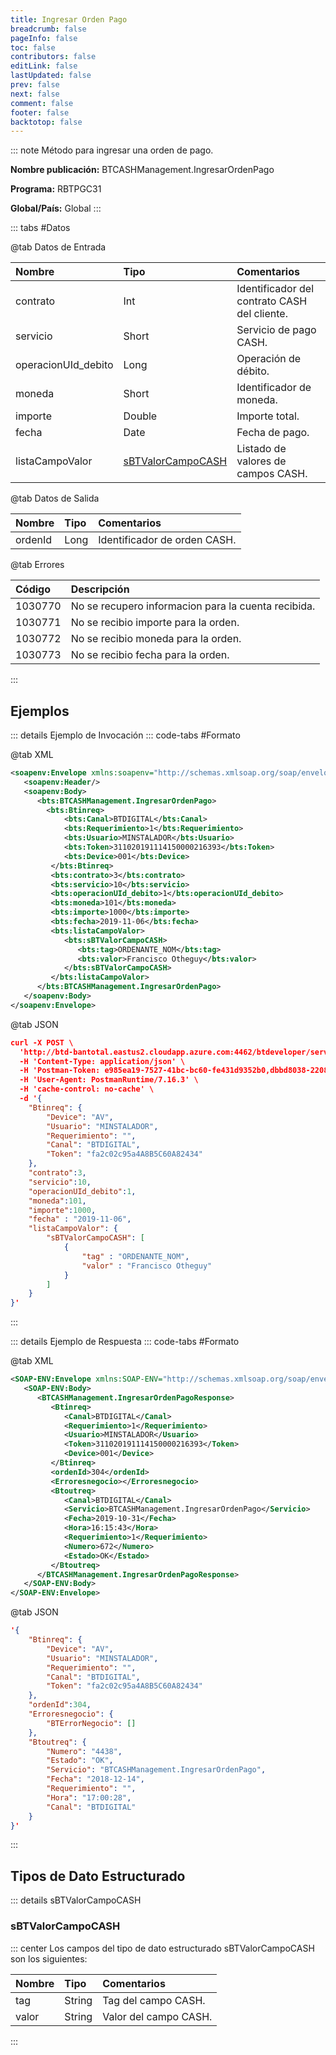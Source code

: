 ```yaml
---
title: Ingresar Orden Pago
breadcrumb: false
pageInfo: false
toc: false
contributors: false
editLink: false
lastUpdated: false
prev: false
next: false
comment: false
footer: false
backtotop: false
---
```


<!-- ABRE DATOS DEL MÉTODO -->
::: note Método para ingresar una orden de pago.

**Nombre publicación:** BTCASHManagement.IngresarOrdenPago

**Programa:** RBTPGC31

**Global/País:** Global
:::
<!-- CIERRA DATOS DEL MÉTODO -->

<!-- ABRE TABLA DE DATOS -->
::: tabs #Datos 

@tab Datos de Entrada

Nombre | Tipo | Comentarios
:--------- | :--------- | :---------
contrato | Int | Identificador del contrato CASH del cliente.
servicio | Short | Servicio de pago CASH.
operacionUId_debito | Long | Operación de débito.
moneda | Short | Identificador de moneda.
importe | Double | Importe total.
fecha | Date | Fecha de pago.
listaCampoValor | [sBTValorCampoCASH](#sbtvalorcampocash) | Listado de valores de campos CASH.

@tab Datos de Salida

Nombre | Tipo | Comentarios
:--------- | :----------- | :-----------
ordenId | Long | Identificador de orden CASH.

@tab Errores

Código | Descripción
:--------- | :-----------
1030770 | No se recupero informacion para la cuenta recibida.
1030771 | No se recibio importe para la orden.
1030772 | No se recibio moneda para la orden.
1030773 | No se recibio fecha para la orden.
::: 
<!-- CIERRA TABLA DE DATOS -->

## **Ejemplos**

<!-- ABRE EJEMPLO DE INVOCACIÓN -->
::: details Ejemplo de Invocación 
::: code-tabs #Formato

@tab XML
```xml
<soapenv:Envelope xmlns:soapenv="http://schemas.xmlsoap.org/soap/envelope/" xmlns:bts="http://uy.com.dlya.bantotal/BTSOA/">
   <soapenv:Header/>
   <soapenv:Body>
      <bts:BTCASHManagement.IngresarOrdenPago>
        <bts:Btinreq>
            <bts:Canal>BTDIGITAL</bts:Canal>
            <bts:Requerimiento>1</bts:Requerimiento>
            <bts:Usuario>MINSTALADOR</bts:Usuario>
            <bts:Token>311020191114150000216393</bts:Token>
            <bts:Device>001</bts:Device>
         </bts:Btinreq>
         <bts:contrato>3</bts:contrato>
         <bts:servicio>10</bts:servicio>
         <bts:operacionUId_debito>1</bts:operacionUId_debito>
         <bts:moneda>101</bts:moneda>
         <bts:importe>1000</bts:importe>
         <bts:fecha>2019-11-06</bts:fecha>
         <bts:listaCampoValor>
            <bts:sBTValorCampoCASH>
               <bts:tag>ORDENANTE_NOM</bts:tag>
               <bts:valor>Francisco Otheguy</bts:valor>
            </bts:sBTValorCampoCASH>
         </bts:listaCampoValor>
      </bts:BTCASHManagement.IngresarOrdenPago>
   </soapenv:Body>
</soapenv:Envelope>
```

@tab JSON
```json
curl -X POST \
  'http://btd-bantotal.eastus2.cloudapp.azure.com:4462/btdeveloper/servlet/com.dlya.bantotal.odwsbt_CASHManagement_v1?IngresarOrdenPago' \
  -H 'Content-Type: application/json' \
  -H 'Postman-Token: e985ea19-7527-41bc-bc60-fe431d9352b0,dbbd8038-2208-48fc-9395-1dfa11f1a0b1' \
  -H 'User-Agent: PostmanRuntime/7.16.3' \
  -H 'cache-control: no-cache' \
  -d '{
	"Btinreq": {
		"Device": "AV",
		"Usuario": "MINSTALADOR",
		"Requerimiento": "",
		"Canal": "BTDIGITAL",
		"Token": "fa2c02c95a4A8B5C60A82434"
	},
	"contrato":3,
	"servicio":10,
	"operacionUId_debito":1,
	"moneda":101,
	"importe":1000,
	"fecha" : "2019-11-06",
	"listaCampoValor": {
		"sBTValorCampoCASH": [
			{
				"tag" : "ORDENANTE_NOM",
				"valor" : "Francisco Otheguy"
			}
		]
	}
}'
```
:::
<!-- CIERRA EJEMPLO DE INVOCACIÓN -->

<!-- ABRE EJEMPLO DE RESPUESTA -->
::: details Ejemplo de Respuesta 
::: code-tabs #Formato

@tab XML
```xml
<SOAP-ENV:Envelope xmlns:SOAP-ENV="http://schemas.xmlsoap.org/soap/envelope/" xmlns:xsd="http://www.w3.org/2001/XMLSchema" xmlns:SOAP-ENC="http://schemas.xmlsoap.org/soap/encoding/" xmlns:xsi="http://www.w3.org/2001/XMLSchema-instance">
   <SOAP-ENV:Body>
      <BTCASHManagement.IngresarOrdenPagoResponse>
         <Btinreq>
            <Canal>BTDIGITAL</Canal>
            <Requerimiento>1</Requerimiento>
            <Usuario>MINSTALADOR</Usuario>
            <Token>311020191114150000216393</Token>
            <Device>001</Device>
         </Btinreq>
         <ordenId>304</ordenId>
         <Erroresnegocio></Erroresnegocio>
         <Btoutreq>
            <Canal>BTDIGITAL</Canal>
            <Servicio>BTCASHManagement.IngresarOrdenPago</Servicio>
            <Fecha>2019-10-31</Fecha>
            <Hora>16:15:43</Hora>
            <Requerimiento>1</Requerimiento>
            <Numero>672</Numero>
            <Estado>OK</Estado>
         </Btoutreq>
      </BTCASHManagement.IngresarOrdenPagoResponse>
   </SOAP-ENV:Body>
</SOAP-ENV:Envelope>
```

@tab JSON
```json
'{
	"Btinreq": {
		"Device": "AV",
		"Usuario": "MINSTALADOR",
		"Requerimiento": "",
		"Canal": "BTDIGITAL",
		"Token": "fa2c02c95a4A8B5C60A82434"
	},
	"ordenId":304,
    "Erroresnegocio": {
        "BTErrorNegocio": []
    },
    "Btoutreq": {
        "Numero": "4438",
        "Estado": "OK",
        "Servicio": "BTCASHManagement.IngresarOrdenPago",
        "Fecha": "2018-12-14",
        "Requerimiento": "",
        "Hora": "17:00:28",
        "Canal": "BTDIGITAL"
    }
}'
```
::: 
<!-- CIERRA EJEMPLO DE RESPUESTA -->

## **Tipos de Dato Estructurado**

<!-- ABRE SDT -->
::: details sBTValorCampoCASH  

### sBTValorCampoCASH

::: center 
Los campos del tipo de dato estructurado sBTValorCampoCASH son los siguientes: 

Nombre | Tipo | Comentarios 
:--------- | :----------- | :----------- 
tag | String | Tag del campo CASH.
valor | String | Valor del campo CASH.
:::
<!-- CIERRA SDT -->